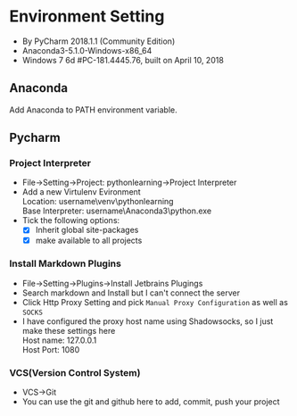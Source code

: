 # Environment Setting
- By PyCharm 2018.1.1 (Community Edition)  
- Anaconda3-5.1.0-Windows-x86_64
- Windows 7 6d #PC-181.4445.76, built on April 10, 2018

## Anaconda
Add Anaconda to PATH environment variable.

## Pycharm
### Project Interpreter
- File->Setting->Project: pythonlearning->Project Interpreter
- Add a new Virtulenv Evironment  
  Location: username\venv\pythonlearning  
  Base Interpreter: username\Anaconda3\python.exe
- Tick the following options:  
  - [x] Inherit global site-packages  
  - [x] make available to all projects

### Install Markdown Plugins
- File->Setting->Plugins->Install Jetbrains Plugings
- Search markdown and Install but I can't connect the server
- Click Http Proxy Setting and pick `Manual Proxy Configuration` as well as `SOCKS`
- I have configured the proxy host name using Shadowsocks, so I just make these settings here  
  Host name: 127.0.0.1  
  Host Port: 1080

### VCS(Version Control System)
- VCS->Git
- You can use the git and github here to add, commit, push your project